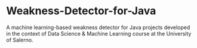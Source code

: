 # Weakness-Detector-for-Java
A machine learning-based weakness detector for Java projects developed in the context of Data Science &amp; Machine Learning course at the University of Salerno.
